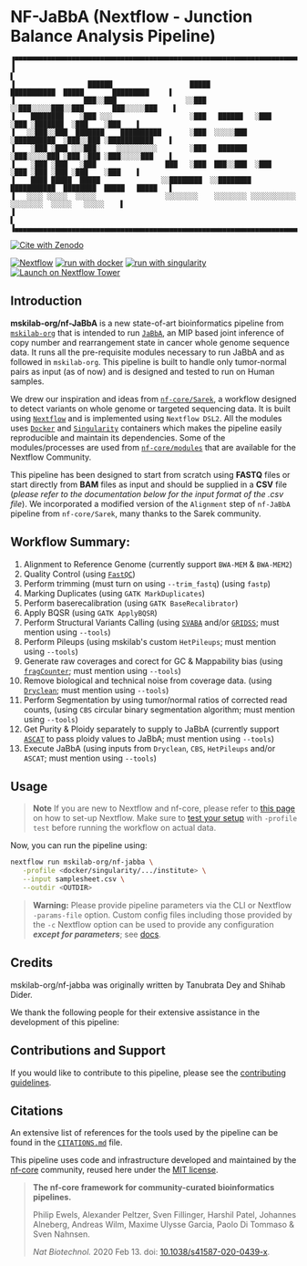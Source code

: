 # NF-JaBbA (Nextflow - Junction Balance Analysis Pipeline)
```
▐▀▀▀▀▀▀▀▀▀▀▀▀▀▀▀▀▀▀▀▀▀▀▀▀▀▀▀▀▀▀▀▀▀▀▀▀▀▀▀▀▀▀▀▀▀▀▀▀▀▀▀▀▀▀▀▀▀▀▀▀▀▀▀▀▀▀▀▀▀▀▀▀▀▀▀▀▀▀▀▀▀▀▀▀▀▀▀▀▀▀▀▀▀▀▀▀▀▀▌
▐                                                                                                  ▌
▐                  ██████                   █████           ███████████  █████       █████████     ▌
▐                 ███░░███                 ░░███           ░░███░░░░░███░░███       ███░░░░░███    ▌
▐    ████████    ░███ ░░░                   ░███   ██████   ░███    ░███ ░███████  ░███    ░███    ▌
▐   ░░███░░███  ███████    ██████████       ░███  ░░░░░███  ░██████████  ░███░░███ ░███████████    ▌
▐    ░███ ░███ ░░░███░    ░░░░░░░░░░        ░███   ███████  ░███░░░░░███ ░███ ░███ ░███░░░░░███    ▌
▐    ░███ ░███   ░███                 ███   ░███  ███░░███  ░███    ░███ ░███ ░███ ░███    ░███    ▌
▐    ████ █████  █████               ░░████████  ░░████████ ███████████  ████████  █████   █████   ▌
▐   ░░░░ ░░░░░  ░░░░░                 ░░░░░░░░    ░░░░░░░░ ░░░░░░░░░░░  ░░░░░░░░  ░░░░░   ░░░░░    ▌
▐                                                                                                  ▌
▐▄▄▄▄▄▄▄▄▄▄▄▄▄▄▄▄▄▄▄▄▄▄▄▄▄▄▄▄▄▄▄▄▄▄▄▄▄▄▄▄▄▄▄▄▄▄▄▄▄▄▄▄▄▄▄▄▄▄▄▄▄▄▄▄▄▄▄▄▄▄▄▄▄▄▄▄▄▄▄▄▄▄▄▄▄▄▄▄▄▄▄▄▄▄▄▄▄▄▌
```

[![Cite with Zenodo](http://img.shields.io/badge/DOI-10.5281/zenodo.XXXXXXX-1073c8?labelColor=000000)](https://doi.org/10.5281/zenodo.XXXXXXX)

[![Nextflow](https://img.shields.io/badge/nextflow%20DSL2-%E2%89%A523.04.0-23aa62.svg)](https://www.nextflow.io/)
[![run with docker](https://img.shields.io/badge/run%20with-docker-0db7ed?labelColor=000000&logo=docker)](https://www.docker.com/)
[![run with singularity](https://img.shields.io/badge/run%20with-singularity-1d355c.svg?labelColor=000000)](https://sylabs.io/docs/)
[![Launch on Nextflow Tower](https://img.shields.io/badge/Launch%20%F0%9F%9A%80-Nextflow%20Tower-%234256e7)](https://tower.nf/launch?pipeline=https://github.com/mskilab-org/nf-jabba)

## Introduction

**mskilab-org/nf-JaBbA** is a new state-of-art bioinformatics pipeline from [`mskilab-org`](https://www.mskilab.org/) that is intended to run [`JaBbA`](https://github.com/mskilab-org/JaBbA/tree/master), an MIP based joint inference of copy number and rearrangement state in cancer whole genome sequence data. It runs all the pre-requisite modules necessary to run JaBbA and as followed in `mskilab-org`. This pipeline is built to handle only tumor-normal pairs as input (as of now) and is designed and tested to run on Human samples. 

We drew our inspiration and ideas from [`nf-core/Sarek`](https://github.com/nf-core/sarek), a workflow designed to detect variants on whole genome or targeted sequencing data. It is built using [`Nextflow`](https://www.nextflow.io/) and is implemented using `Nextflow DSL2`. All the modules uses [`Docker`](https://www.docker.com/) and [`Singularity`](https://sylabs.io/docs/) containers which makes the pipeline easily reproducible and maintain its dependencies. Some of the modules/processes are used from [`nf-core/modules`](https://github.com/nf-core/modules) that are available for the Nextflow Community.

This pipeline has been designed to start from scratch using **FASTQ** files or start directly from **BAM** files as input and should be supplied in a **CSV** file (*please refer to the documentation below for the input format of the .csv file*). We incorporated a modified version of the `Alignment` step of `nf-JaBbA` pipeline from `nf-core/Sarek`, many thanks to the Sarek community. 

## Workflow Summary:
1. Alignment to Reference Genome (currently support `BWA-MEM` & `BWA-MEM2`)
2. Quality Control (using [`FastQC`](https://www.bioinformatics.babraham.ac.uk/projects/fastqc/))
3. Perform trimming (must turn on using `--trim_fastq`) (using `fastp`)
4. Marking Duplicates (using `GATK MarkDuplicates`)
5. Perform baserecalibration (using `GATK BaseRecalibrator`)
6. Apply BQSR (using `GATK ApplyBQSR`)
7. Perform Structural Variants Calling (using [`SVABA`](https://github.com/walaj/svaba) and/or [`GRIDSS`](https://github.com/PapenfussLab/gridss); must mention using `--tools`)
8. Perform Pileups (using mskilab's custom `HetPileups`; must mention using `--tools`)
9. Generate raw coverages and corect for GC & Mappability bias (using [`fragCounter`](https://github.com/mskilab-org/fragCounter); must mention using `--tools`)
10. Remove biological and technical noise from coverage data. (using [`Dryclean`](https://github.com/mskilab-org/dryclean); must mention using `--tools`)
11. Perform Segmentation by using tumor/normal ratios of corrected read counts, (using `CBS` circular binary segmentation algorithm; must mention using `--tools`)
12. Get Purity & Ploidy separately to supply to JaBbA (currently support [`ASCAT`](https://www.crick.ac.uk/research/labs/peter-van-loo/software) to pass ploidy values to JaBbA; must mention using `--tools`)
13. Execute JaBbA (using inputs from `Dryclean`, `CBS`, `HetPileups` and/or `ASCAT`; must mention using `--tools`)


## Usage

> **Note**
> If you are new to Nextflow and nf-core, please refer to [this page](https://nf-co.re/docs/usage/installation) on how
> to set-up Nextflow. Make sure to [test your setup](https://nf-co.re/docs/usage/introduction#how-to-run-a-pipeline)
> with `-profile test` before running the workflow on actual data.

<!-- TODO nf-core: Describe the minimum required steps to execute the pipeline, e.g. how to prepare samplesheets.
     Explain what rows and columns represent. For instance (please edit as appropriate):

First, prepare a samplesheet with your input data that looks as follows:

`samplesheet.csv`:

```csv
sample,fastq_1,fastq_2
CONTROL_REP1,AEG588A1_S1_L002_R1_001.fastq.gz,AEG588A1_S1_L002_R2_001.fastq.gz
```

Each row represents a fastq file (single-end) or a pair of fastq files (paired end).

-->

Now, you can run the pipeline using:

<!-- TODO nf-core: update the following command to include all required parameters for a minimal example -->

```bash
nextflow run mskilab-org/nf-jabba \
   -profile <docker/singularity/.../institute> \
   --input samplesheet.csv \
   --outdir <OUTDIR>
```

> **Warning:**
> Please provide pipeline parameters via the CLI or Nextflow `-params-file` option. Custom config files including those
> provided by the `-c` Nextflow option can be used to provide any configuration _**except for parameters**_;
> see [docs](https://nf-co.re/usage/configuration#custom-configuration-files).

## Credits

mskilab-org/nf-jabba was originally written by Tanubrata Dey and Shihab Dider.

We thank the following people for their extensive assistance in the development of this pipeline:

<!-- TODO nf-core: If applicable, make list of people who have also contributed -->

## Contributions and Support

If you would like to contribute to this pipeline, please see the [contributing guidelines](.github/CONTRIBUTING.md).

## Citations

<!-- TODO nf-core: Add citation for pipeline after first release. Uncomment lines below and update Zenodo doi and badge at the top of this file. -->
<!-- If you use  mskilab-org/nf-jabba for your analysis, please cite it using the following doi: [10.5281/zenodo.XXXXXX](https://doi.org/10.5281/zenodo.XXXXXX) -->

<!-- TODO nf-core: Add bibliography of tools and data used in your pipeline -->

An extensive list of references for the tools used by the pipeline can be found in the [`CITATIONS.md`](CITATIONS.md) file.

This pipeline uses code and infrastructure developed and maintained by the [nf-core](https://nf-co.re) community, reused here under the [MIT license](https://github.com/nf-core/tools/blob/master/LICENSE).

> **The nf-core framework for community-curated bioinformatics pipelines.**
>
> Philip Ewels, Alexander Peltzer, Sven Fillinger, Harshil Patel, Johannes Alneberg, Andreas Wilm, Maxime Ulysse Garcia, Paolo Di Tommaso & Sven Nahnsen.
>
> _Nat Biotechnol._ 2020 Feb 13. doi: [10.1038/s41587-020-0439-x](https://dx.doi.org/10.1038/s41587-020-0439-x).
